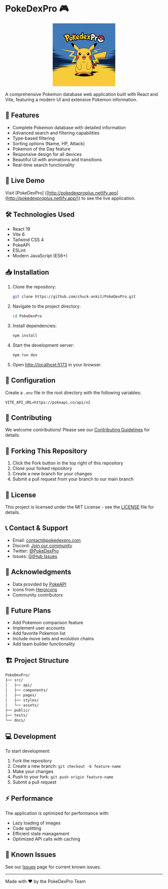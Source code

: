 # PokeDexPro 🎮

<p align="center">
  <img src="./src/assets/logo.jpeg" alt="PokeDexPro Logo" width="200"/>
</p>

A comprehensive Pokemon database web application built with React and Vite, featuring a modern UI and extensive Pokemon information.

## 🌟 Features

- Complete Pokemon database with detailed information
- Advanced search and filtering capabilities
- Type-based filtering
- Sorting options (Name, HP, Attack)
- Pokemon of the Day feature
- Responsive design for all devices
- Beautiful UI with animations and transitions
- Real-time search functionality

## 🚀 Live Demo

Visit [PokeDexPro] ([http://pokedexproplus.netlify.app](http://pokedexproplus.netlify.app/)) to see the live application.

## 🛠️ Technologies Used

- React 19
- Vite 6
- Tailwind CSS 4
- PokeAPI
- ESLint
- Modern JavaScript (ES6+)

## 📥 Installation

1. Clone the repository:
   ```bash
   git clone https://github.com/chuck-ankit/PokeDexPro.git
   ```

2. Navigate to the project directory:
   ```bash
   cd PokeDexPro
   ```

3. Install dependencies:
   ```bash
   npm install
   ```

4. Start the development server:
   ```bash
   npm run dev
   ```

5. Open [http://localhost:5173](http://localhost:5173) in your browser.

## 🔧 Configuration

Create a `.env` file in the root directory with the following variables:
```env
VITE_API_URL=https://pokeapi.co/api/v2
```

## 🤝 Contributing

We welcome contributions! Please see our [Contributing Guidelines](CONTRIBUTING.md) for details.

## 🔱 Forking This Repository

1. Click the Fork button in the top right of this repository
2. Clone your forked repository
3. Create a new branch for your changes
4. Submit a pull request from your branch to our main branch

## 📜 License

This project is licensed under the MIT License - see the [LICENSE](LICENSE) file for details.

## 📞 Contact & Support

- Email: contact@pokedexpro.com
- Discord: [Join our community](https://discord.gg/j4tvpUew)
- Twitter: [@PokeDexPro](https://twitter.com/pokedexpro)
- Issues: [GitHub Issues](https://github.com/chuck-ankit/PokeDexPro/issues)

## 🙏 Acknowledgments

- Data provided by [PokeAPI](https://pokeapi.co/)
- Icons from [Heroicons](https://heroicons.com/)
- Community contributors

## 🔮 Future Plans

- Add Pokemon comparison feature
- Implement user accounts
- Add favorite Pokemon list
- Include move sets and evolution chains
- Add team builder functionality

## 🏗️ Project Structure

```
PokeDexPro/
├── src/
│   ├── api/
│   ├── components/
│   ├── pages/
│   ├── styles/
│   └── assets/
├── public/
├── tests/
└── docs/
```

## 💻 Development

To start development:

1. Fork the repository
2. Create a new branch: `git checkout -b feature-name`
3. Make your changes
4. Push to your fork: `git push origin feature-name`
5. Submit a pull request

## ⚡ Performance

The application is optimized for performance with:
- Lazy loading of images
- Code splitting
- Efficient state management
- Optimized API calls with caching

## 🐛 Known Issues

See our [Issues](https://github.com/chuck-ankit/PokeDexPro/issues) page for current known issues.

---

Made with ❤️ by the PokeDexPro Team
